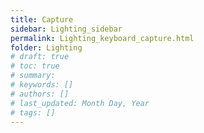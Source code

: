 ```yaml
---
title: Capture
sidebar: Lighting_sidebar
permalink: Lighting_keyboard_capture.html
folder: Lighting
# draft: true
# toc: true
# summary: 
# keywords: []
# authors: []
# last_updated: Month Day, Year
# tags: []
---
```

